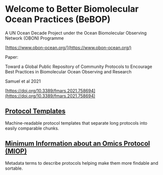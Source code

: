 
# Welcome to Better Biomolecular Ocean Practices (BeBOP)
A UN Ocean Decade Project under the Ocean Biomolecular Observing Network (OBON) Programme 

[https://www.obon-ocean.org/](https://www.obon-ocean.org/)

Paper:

Toward a Global Public Repository of Community Protocols to Encourage Best Practices in Biomolecular Ocean Observing and Research

Samuel et al 2021

[https://doi.org/10.3389/fmars.2021.758694](https://doi.org/10.3389/fmars.2021.758694)

## [Protocol Templates](protocol_template_description.md)

Machine-readable protocol templates that separate long protocols into easily comparable chunks.

## [Minimum Information about an Omics Protocol (MIOP)](miop.md)

Metadata terms to describe protocols helping make them more findable and sortable.

